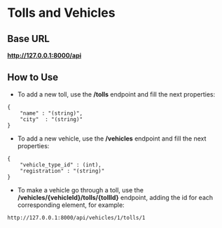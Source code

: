 # Tolls and Vehicles

## Base URL

__http://127.0.0.1:8000/api__

## How to Use

* To add a new toll, use the __/tolls__ endpoint and fill the next properties:

```
{
	"name" : "(string)",
	"city"  : "(string)"
}
```

* To add a new vehicle, use the __/vehicles__ endpoint and fill the next properties:

```
{
	"vehicle_type_id" : (int),
	"registration" : "(string)"
}
```

* To make a vehicle go through a toll, use the __/vehicles/{vehicleId}/tolls/{tollId}__ endpoint, adding the id for each corresponding element, for example:

```
http://127.0.0.1:8000/api/vehicles/1/tolls/1
```